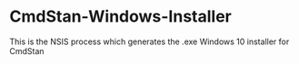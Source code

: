 # CmdStan-Windows-Installer
This is the NSIS process which generates the .exe Windows 10 installer for CmdStan
